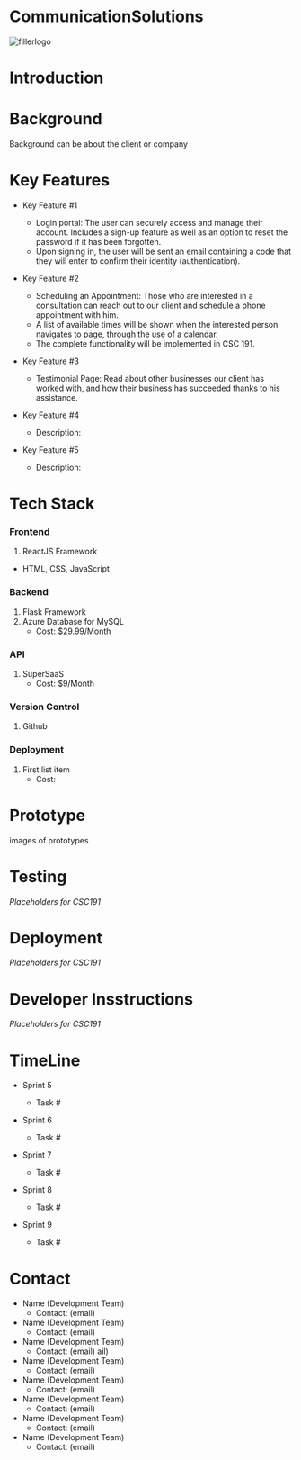 
# CommunicationSolutions

![fillerlogo](https://github.com/JustJoseM/CommunicationSolutions/assets/115119329/bd259dbd-4098-41f5-9c5f-1d04de4dab84)

# Introduction 

# Background
Background can be about the client or company

# Key Features
+ Key Feature #1
   - Login portal: The user can securely access and manage their account. Includes a sign-up feature as well as an option to reset the password if it has been forgotten.
   - Upon signing in, the user will be sent an email containing a code that they will enter to confirm their identity (authentication).
 
+ Key Feature #2
   - Scheduling an Appointment: Those who are interested in a consultation can reach out to our client and schedule a phone appointment with him.
   - A list of available times will be shown when the interested person navigates to page, through the use of a calendar.
   - The complete functionality will be implemented in CSC 191.
 
+ Key Feature #3
   - Testimonial Page: Read about other businesses our client has worked with, and how their business has succeeded thanks to his assistance.
 
+ Key Feature #4
   - Description:
 
+ Key Feature #5
   - Description:

# Tech Stack
### Frontend
1. ReactJS Framework 
  - HTML, CSS, JavaScript

### Backend
1. Flask Framework
2. Azure Database for MySQL
   - Cost: $29.99/Month

### API
1. SuperSaaS
   - Cost: $9/Month

### Version Control
1. Github 

### Deployment
1. First list item
   - Cost:

# Prototype 
images of prototypes

# Testing
_Placeholders for CSC191_

# Deployment
_Placeholders for CSC191_

# Developer Insstructions
_Placeholders for CSC191_

# TimeLine
+ Sprint 5
   - Task #

+ Sprint 6
   - Task #
 
+ Sprint 7
   - Task #
 
+ Sprint 8
   - Task #
 
+ Sprint 9
   - Task #

# Contact
+ Name (Development Team)
   - Contact: (email) 
+ Name (Development Team)
   - Contact: (email) 
+ Name (Development Team)
   - Contact: (email) ail)
+ Name (Development Team)
   - Contact: (email) 
+ Name (Development Team)
   - Contact: (email) 
+ Name (Development Team)
   - Contact: (email) 
+ Name (Development Team)
   - Contact: (email) 
+ Name (Development Team)
   - Contact: (email) 
